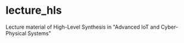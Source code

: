 # lecture_hls
Lecture material of High-Level Synthesis in "Advanced IoT and Cyber-Physical Systems"
